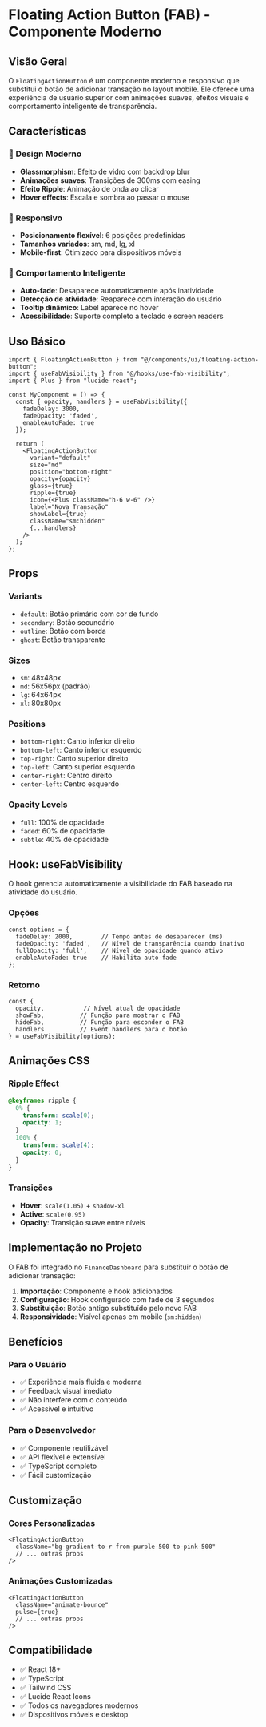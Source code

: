 # Floating Action Button (FAB) - Componente Moderno

## Visão Geral

O `FloatingActionButton` é um componente moderno e responsivo que substitui o botão de adicionar transação no layout mobile. Ele oferece uma experiência de usuário superior com animações suaves, efeitos visuais e comportamento inteligente de transparência.

## Características

### 🎨 Design Moderno
- **Glassmorphism**: Efeito de vidro com backdrop blur
- **Animações suaves**: Transições de 300ms com easing
- **Efeito Ripple**: Animação de onda ao clicar
- **Hover effects**: Escala e sombra ao passar o mouse

### 📱 Responsivo
- **Posicionamento flexível**: 6 posições predefinidas
- **Tamanhos variados**: sm, md, lg, xl
- **Mobile-first**: Otimizado para dispositivos móveis

### 🎯 Comportamento Inteligente
- **Auto-fade**: Desaparece automaticamente após inatividade
- **Detecção de atividade**: Reaparece com interação do usuário
- **Tooltip dinâmico**: Label aparece no hover
- **Acessibilidade**: Suporte completo a teclado e screen readers

## Uso Básico

```tsx
import { FloatingActionButton } from "@/components/ui/floating-action-button";
import { useFabVisibility } from "@/hooks/use-fab-visibility";
import { Plus } from "lucide-react";

const MyComponent = () => {
  const { opacity, handlers } = useFabVisibility({
    fadeDelay: 3000,
    fadeOpacity: 'faded',
    enableAutoFade: true
  });

  return (
    <FloatingActionButton
      variant="default"
      size="md"
      position="bottom-right"
      opacity={opacity}
      glass={true}
      ripple={true}
      icon={<Plus className="h-6 w-6" />}
      label="Nova Transação"
      showLabel={true}
      className="sm:hidden"
      {...handlers}
    />
  );
};
```

## Props

### Variants
- `default`: Botão primário com cor de fundo
- `secondary`: Botão secundário
- `outline`: Botão com borda
- `ghost`: Botão transparente

### Sizes
- `sm`: 48x48px
- `md`: 56x56px (padrão)
- `lg`: 64x64px
- `xl`: 80x80px

### Positions
- `bottom-right`: Canto inferior direito
- `bottom-left`: Canto inferior esquerdo
- `top-right`: Canto superior direito
- `top-left`: Canto superior esquerdo
- `center-right`: Centro direito
- `center-left`: Centro esquerdo

### Opacity Levels
- `full`: 100% de opacidade
- `faded`: 60% de opacidade
- `subtle`: 40% de opacidade

## Hook: useFabVisibility

O hook gerencia automaticamente a visibilidade do FAB baseado na atividade do usuário.

### Opções
```tsx
const options = {
  fadeDelay: 2000,        // Tempo antes de desaparecer (ms)
  fadeOpacity: 'faded',   // Nível de transparência quando inativo
  fullOpacity: 'full',    // Nível de opacidade quando ativo
  enableAutoFade: true    // Habilita auto-fade
};
```

### Retorno
```tsx
const {
  opacity,           // Nível atual de opacidade
  showFab,          // Função para mostrar o FAB
  hideFab,          // Função para esconder o FAB
  handlers          // Event handlers para o botão
} = useFabVisibility(options);
```

## Animações CSS

### Ripple Effect
```css
@keyframes ripple {
  0% {
    transform: scale(0);
    opacity: 1;
  }
  100% {
    transform: scale(4);
    opacity: 0;
  }
}
```

### Transições
- **Hover**: `scale(1.05)` + `shadow-xl`
- **Active**: `scale(0.95)`
- **Opacity**: Transição suave entre níveis

## Implementação no Projeto

O FAB foi integrado no `FinanceDashboard` para substituir o botão de adicionar transação:

1. **Importação**: Componente e hook adicionados
2. **Configuração**: Hook configurado com fade de 3 segundos
3. **Substituição**: Botão antigo substituído pelo novo FAB
4. **Responsividade**: Visível apenas em mobile (`sm:hidden`)

## Benefícios

### Para o Usuário
- ✅ Experiência mais fluida e moderna
- ✅ Feedback visual imediato
- ✅ Não interfere com o conteúdo
- ✅ Acessível e intuitivo

### Para o Desenvolvedor
- ✅ Componente reutilizável
- ✅ API flexível e extensível
- ✅ TypeScript completo
- ✅ Fácil customização

## Customização

### Cores Personalizadas
```tsx
<FloatingActionButton
  className="bg-gradient-to-r from-purple-500 to-pink-500"
  // ... outras props
/>
```

### Animações Customizadas
```tsx
<FloatingActionButton
  className="animate-bounce"
  pulse={true}
  // ... outras props
/>
```

## Compatibilidade

- ✅ React 18+
- ✅ TypeScript
- ✅ Tailwind CSS
- ✅ Lucide React Icons
- ✅ Todos os navegadores modernos
- ✅ Dispositivos móveis e desktop
